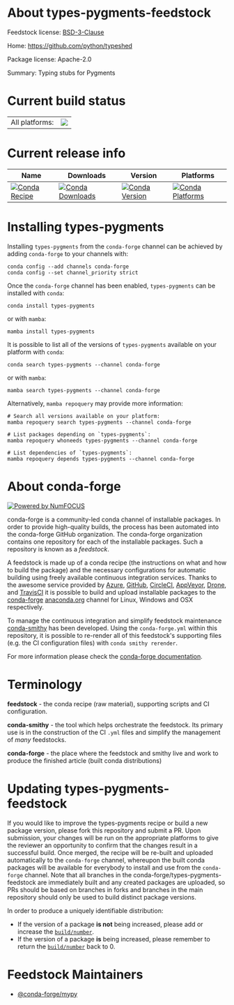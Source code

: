 About types-pygments-feedstock
==============================

Feedstock license: [BSD-3-Clause](https://github.com/conda-forge/types-pygments-feedstock/blob/main/LICENSE.txt)

Home: https://github.com/python/typeshed

Package license: Apache-2.0

Summary: Typing stubs for Pygments

Current build status
====================


<table><tr><td>All platforms:</td>
    <td>
      <a href="https://dev.azure.com/conda-forge/feedstock-builds/_build/latest?definitionId=20456&branchName=main">
        <img src="https://dev.azure.com/conda-forge/feedstock-builds/_apis/build/status/types-pygments-feedstock?branchName=main">
      </a>
    </td>
  </tr>
</table>

Current release info
====================

| Name | Downloads | Version | Platforms |
| --- | --- | --- | --- |
| [![Conda Recipe](https://img.shields.io/badge/recipe-types--pygments-green.svg)](https://anaconda.org/conda-forge/types-pygments) | [![Conda Downloads](https://img.shields.io/conda/dn/conda-forge/types-pygments.svg)](https://anaconda.org/conda-forge/types-pygments) | [![Conda Version](https://img.shields.io/conda/vn/conda-forge/types-pygments.svg)](https://anaconda.org/conda-forge/types-pygments) | [![Conda Platforms](https://img.shields.io/conda/pn/conda-forge/types-pygments.svg)](https://anaconda.org/conda-forge/types-pygments) |

Installing types-pygments
=========================

Installing `types-pygments` from the `conda-forge` channel can be achieved by adding `conda-forge` to your channels with:

```
conda config --add channels conda-forge
conda config --set channel_priority strict
```

Once the `conda-forge` channel has been enabled, `types-pygments` can be installed with `conda`:

```
conda install types-pygments
```

or with `mamba`:

```
mamba install types-pygments
```

It is possible to list all of the versions of `types-pygments` available on your platform with `conda`:

```
conda search types-pygments --channel conda-forge
```

or with `mamba`:

```
mamba search types-pygments --channel conda-forge
```

Alternatively, `mamba repoquery` may provide more information:

```
# Search all versions available on your platform:
mamba repoquery search types-pygments --channel conda-forge

# List packages depending on `types-pygments`:
mamba repoquery whoneeds types-pygments --channel conda-forge

# List dependencies of `types-pygments`:
mamba repoquery depends types-pygments --channel conda-forge
```


About conda-forge
=================

[![Powered by
NumFOCUS](https://img.shields.io/badge/powered%20by-NumFOCUS-orange.svg?style=flat&colorA=E1523D&colorB=007D8A)](https://numfocus.org)

conda-forge is a community-led conda channel of installable packages.
In order to provide high-quality builds, the process has been automated into the
conda-forge GitHub organization. The conda-forge organization contains one repository
for each of the installable packages. Such a repository is known as a *feedstock*.

A feedstock is made up of a conda recipe (the instructions on what and how to build
the package) and the necessary configurations for automatic building using freely
available continuous integration services. Thanks to the awesome service provided by
[Azure](https://azure.microsoft.com/en-us/services/devops/), [GitHub](https://github.com/),
[CircleCI](https://circleci.com/), [AppVeyor](https://www.appveyor.com/),
[Drone](https://cloud.drone.io/welcome), and [TravisCI](https://travis-ci.com/)
it is possible to build and upload installable packages to the
[conda-forge](https://anaconda.org/conda-forge) [anaconda.org](https://anaconda.org/)
channel for Linux, Windows and OSX respectively.

To manage the continuous integration and simplify feedstock maintenance
[conda-smithy](https://github.com/conda-forge/conda-smithy) has been developed.
Using the ``conda-forge.yml`` within this repository, it is possible to re-render all of
this feedstock's supporting files (e.g. the CI configuration files) with ``conda smithy rerender``.

For more information please check the [conda-forge documentation](https://conda-forge.org/docs/).

Terminology
===========

**feedstock** - the conda recipe (raw material), supporting scripts and CI configuration.

**conda-smithy** - the tool which helps orchestrate the feedstock.
                   Its primary use is in the construction of the CI ``.yml`` files
                   and simplify the management of *many* feedstocks.

**conda-forge** - the place where the feedstock and smithy live and work to
                  produce the finished article (built conda distributions)


Updating types-pygments-feedstock
=================================

If you would like to improve the types-pygments recipe or build a new
package version, please fork this repository and submit a PR. Upon submission,
your changes will be run on the appropriate platforms to give the reviewer an
opportunity to confirm that the changes result in a successful build. Once
merged, the recipe will be re-built and uploaded automatically to the
`conda-forge` channel, whereupon the built conda packages will be available for
everybody to install and use from the `conda-forge` channel.
Note that all branches in the conda-forge/types-pygments-feedstock are
immediately built and any created packages are uploaded, so PRs should be based
on branches in forks and branches in the main repository should only be used to
build distinct package versions.

In order to produce a uniquely identifiable distribution:
 * If the version of a package **is not** being increased, please add or increase
   the [``build/number``](https://docs.conda.io/projects/conda-build/en/latest/resources/define-metadata.html#build-number-and-string).
 * If the version of a package **is** being increased, please remember to return
   the [``build/number``](https://docs.conda.io/projects/conda-build/en/latest/resources/define-metadata.html#build-number-and-string)
   back to 0.

Feedstock Maintainers
=====================

* [@conda-forge/mypy](https://github.com/orgs/conda-forge/teams/mypy/)

